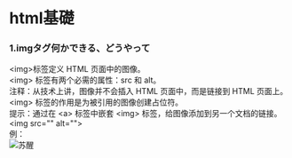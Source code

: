  # html基礎
 ### 1.imgタグ何かできる、どうやって
  &lt;img&gt;标签定义 HTML 页面中的图像。<br>
  &lt;img&gt; 标签有两个必需的属性：src 和 alt。<br>
  注释：从技术上讲，图像并不会插入 HTML 页面中，而是链接到 HTML 页面上。&lt;img&gt; 标签的作用是为被引用的图像创建占位符。<br>
  提示：通过在 &lt;a&gt; 标签中嵌套 &lt;img&gt; 标签，给图像添加到另一个文档的链接。<br>
  &lt;img src="" alt=""&gt;<br>
  例：<br>
  <img src="https://image.huanghepiao.com/d/file/20200807/7438d5764874a30c4a5c0c8cf8e1b649.png" alt="苏醒"><br>